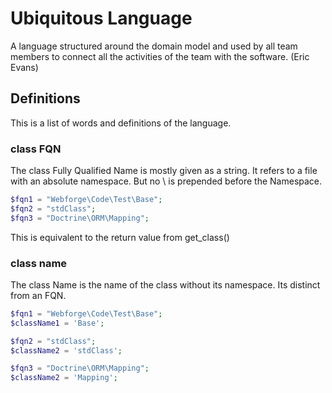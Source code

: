 # Ubiquitous Language 
A language structured around the domain model and used by all team members to connect all the activities of the team with the software. (Eric Evans)

## Definitions
This is a list of words and definitions of the language.

### class FQN
The class Fully Qualified Name is mostly given as a string. It refers to a file with an absolute namespace. But no \ is prepended before the Namespace.

```php
$fqn1 = "Webforge\Code\Test\Base";
$fqn2 = "stdClass";
$fqn3 = "Doctrine\ORM\Mapping";
```
This is equivalent to the return value from get_class()

### class name
The class Name is the name of the class without its namespace. Its distinct from an FQN.

```php
$fqn1 = "Webforge\Code\Test\Base";
$className1 = 'Base';

$fqn2 = "stdClass";
$className2 = 'stdClass';

$fqn3 = "Doctrine\ORM\Mapping";
$className2 = 'Mapping';
```
